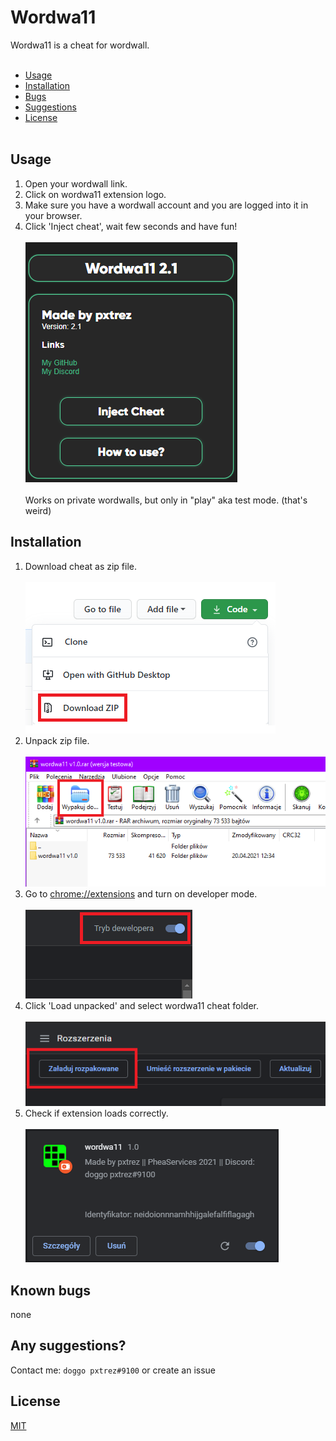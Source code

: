 # Wordwa11

Wordwa11 is a cheat for wordwall. </br> </br>
* [Usage](#Usage "Goto Usage") </br>
* [Installation](#Installation "Goto Installation") </br>
* [Bugs](#Known-bugs "Goto Known-bugs") </br>
* [Suggestions](#Any-suggestions "Goto Any-suggestions") </br>
* [License](#License "Goto License") </br></br>

## Usage

1. Open your wordwall link.
2. Click on wordwa11 extension logo.
3. Make sure you have a wordwall account and you are logged into it in your browser.
4. Click 'Inject cheat', wait few seconds and have fun!
</br></br>
![cheatGUI](./docs/6.PNG)</br></br>
Works on private wordwalls, but only in "play" aka test mode. (that's weird)

## Installation

1. Download cheat as zip file. </br> </br>
![download](./docs/1.png) </br>
2. Unpack zip file. </br> </br>
![unpack](./docs/2.png) </br>
3. Go to [chrome://extensions](chrome://extensions) and turn on developer mode. </br> </br>
![developer mode](./docs/3.png) </br>
4. Click 'Load unpacked' and select wordwa11 cheat folder. </br> </br>
![load unpacked](./docs/4.png) </br>
5. Check if extension loads correctly. </br> </br>
![check](./docs/5.png) </br>

## Known bugs
none

## Any suggestions?
Contact me: `doggo pxtrez#9100` or create an issue
## License
[MIT](https://choosealicense.com/licenses/mit/)
